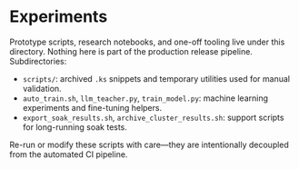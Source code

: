 # Experiments

Prototype scripts, research notebooks, and one-off tooling live under this directory. Nothing here is part of the production release pipeline. Subdirectories:

- `scripts/`: archived `.ks` snippets and temporary utilities used for manual validation.
- `auto_train.sh`, `llm_teacher.py`, `train_model.py`: machine learning experiments and fine-tuning helpers.
- `export_soak_results.sh`, `archive_cluster_results.sh`: support scripts for long-running soak tests.

Re-run or modify these scripts with care—they are intentionally decoupled from the automated CI pipeline.
